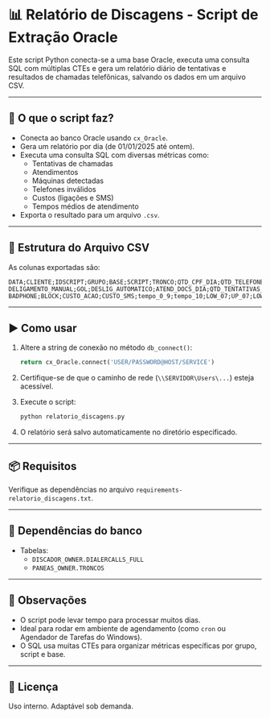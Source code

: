# 📊 Relatório de Discagens - Script de Extração Oracle

Este script Python conecta-se a uma base Oracle, executa uma consulta SQL com múltiplas CTEs e gera um relatório diário de tentativas e resultados de chamadas telefônicas, salvando os dados em um arquivo CSV.

---

## 🔧 O que o script faz?

- Conecta ao banco Oracle usando `cx_Oracle`.
- Gera um relatório por dia (de 01/01/2025 até ontem).
- Executa uma consulta SQL com diversas métricas como:
  - Tentativas de chamadas
  - Atendimentos
  - Máquinas detectadas
  - Telefones inválidos
  - Custos (ligações e SMS)
  - Tempos médios de atendimento
- Exporta o resultado para um arquivo `.csv`.

---

## 📂 Estrutura do Arquivo CSV

As colunas exportadas são:

```
DATA;CLIENTE;IDSCRIPT;GRUPO;BASE;SCRIPT;TRONCO;QTD_CPF_DIA;QTD_TELEFONES_DIA;TENTATIVAS;ATENDIMENTOS;
DELIGAMENTO_MANUAL;GOL;DESLIG_AUTOMATICO;ATEND_DOCS_DIA;QTD_TENTATIVAS_CPF;TENTATIVA_IMPRODUT;MACHINE;
BADPHONE;BLOCK;CUSTO_ACAO;CUSTO_SMS;tempo_0_9;tempo_10;LOW_07;UP_07;LOW_03;UP_03;tempo_medio;tempo_medio_GOL
```

---

## ▶️ Como usar

1. Altere a string de conexão no método `db_connect()`:
   ```python
   return cx_Oracle.connect('USER/PASSWORD@HOST/SERVICE')
   ```

2. Certifique-se de que o caminho de rede (`\\SERVIDOR\Users\...`) esteja acessível.

3. Execute o script:
   ```bash
   python relatorio_discagens.py
   ```

4. O relatório será salvo automaticamente no diretório especificado.

---

## 📦 Requisitos

Verifique as dependências no arquivo `requirements-relatorio_discagens.txt`.

---

## 🧱 Dependências do banco

- Tabelas:
  - `DISCADOR_OWNER.DIALERCALLS_FULL`
  - `PANEAS_OWNER.TRONCOS`

---

## 📌 Observações

- O script pode levar tempo para processar muitos dias.
- Ideal para rodar em ambiente de agendamento (como `cron` ou Agendador de Tarefas do Windows).
- O SQL usa muitas CTEs para organizar métricas específicas por grupo, script e base.

---

## 📝 Licença

Uso interno. Adaptável sob demanda.
